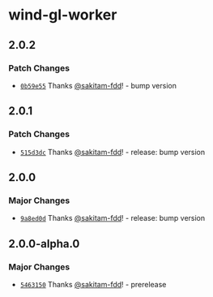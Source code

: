 # wind-gl-worker

## 2.0.2

### Patch Changes

- [`0b59e55`](https://github.com/sakitam-fdd/wind-layer/commit/0b59e554db71039b1f73a30e80cd4a0c423967b8) Thanks [@sakitam-fdd](https://github.com/sakitam-fdd)! - bump version

## 2.0.1

### Patch Changes

- [`515d3dc`](https://github.com/sakitam-fdd/wind-layer/commit/515d3dcdc94432b783d3d08a7079d3cc1d722a5f) Thanks [@sakitam-fdd](https://github.com/sakitam-fdd)! - release: bump version

## 2.0.0

### Major Changes

- [`9a8ed0d`](https://github.com/sakitam-fdd/wind-layer/commit/9a8ed0d298cbb8240d23e81e480e7cf5a046d52c) Thanks [@sakitam-fdd](https://github.com/sakitam-fdd)! - release: bump version

## 2.0.0-alpha.0

### Major Changes

- [`5463150`](https://github.com/sakitam-fdd/wind-layer/commit/5463150d2cafd05073ff716821fc29f306310b6b) Thanks [@sakitam-fdd](https://github.com/sakitam-fdd)! - prerelease
